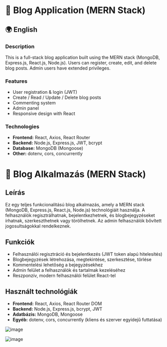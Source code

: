 # 📝 Blog Application (MERN Stack)

## 🌍 English

### Description
This is a full-stack blog application built using the MERN stack (MongoDB, Express.js, React.js, Node.js). Users can register, create, edit, and delete blog posts. Admin users have extended privileges.

### Features
- User registration & login (JWT)
- Create / Read / Update / Delete blog posts
- Commenting system
- Admin panel
- Responsive design with React

### Technologies
- **Frontend:** React, Axios, React Router
- **Backend:** Node.js, Express.js, JWT, bcrypt
- **Database:** MongoDB (Mongoose)
- **Other:** dotenv, cors, concurrently

# 📝 Blog Alkalmazás (MERN Stack)

## Leírás

Ez egy teljes funkcionalitású blog alkalmazás, amely a MERN stack (MongoDB, Express.js, React.js, Node.js) technológiáit használja. A felhasználók regisztrálhatnak, bejelentkezhetnek, és blogbejegyzéseket írhatnak, szerkeszthetnek vagy törölhetnek. Az admin felhasználók bővített jogosultságokkal rendelkeznek.

## Funkciók

- Felhasználói regisztráció és bejelentkezés (JWT token alapú hitelesítés)
- Blogbejegyzések létrehozása, megtekintése, szerkesztése, törlése
- Kommentelési lehetőség a bejegyzésekhez
- Admin felület a felhasználók és tartalmak kezeléséhez
- Reszponzív, modern felhasználói felület React-tel

## Használt technológiák

- **Frontend:** React, Axios, React Router DOM
- **Backend:** Node.js, Express.js, bcrypt, JWT
- **Adatbázis:** MongoDB, Mongoose
- **Egyéb:** dotenv, cors, concurrently (kliens és szerver egyidejű futtatása)

![image](https://github.com/user-attachments/assets/8bac9c79-c558-48d3-8015-7799d3130a2d)


![image](https://github.com/user-attachments/assets/6136e41d-91bd-4cc9-8f5e-f5420f72abc4)


